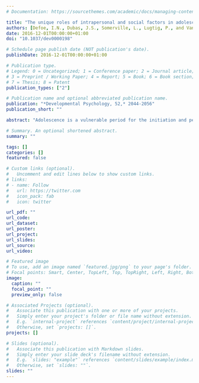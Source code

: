 ```yaml
---
# Documentation: https://sourcethemes.com/academic/docs/managing-content/

title: "The unique roles of intrapersonal and social factors in adolescent smoking development"
authors: [Defoe, I.N., Dubas, J.S., Somerville, L., Lugtig, P., and Van Aken, M.A.G.]
date: 2016-12-01T00:00:00+01:00
doi: "10.1037/dev0000198"

# Schedule page publish date (NOT publication's date).
publishDate: 2016-12-01T00:00:00+01:00

# Publication type.
# Legend: 0 = Uncategorized; 1 = Conference paper; 2 = Journal article;
# 3 = Preprint / Working Paper; 4 = Report; 5 = Book; 6 = Book section;
# 7 = Thesis; 8 = Patent
publication_types: ["2"]

# Publication name and optional abbreviated publication name.
publication: "*Developmental Psychology, 52,* 2044-2056"
publication_short: ""

abstract: "Adolescence is a vulnerable period for the initiation and peak of many harmful risk-taking behaviors such as smoking, which is among the most addictive and deadliest behaviors. Generic metatheories like the theory of triadic influence (TTI) suggest that interrelated risk factors across multiple domains (i.e., intrapersonal and social/environmental) jointly contribute to adolescent smoking behavior. Yet, studies are lacking that investigate risk factors across different domains in the same study, which obscures whether each makes a unique contribution to the increase in smoking throughout adolescence or whether there is overlap across the domains. Hence, to fill this gap using a latent growth approach, the current accelerated longitudinal study investigated the collective contribution of multiple intrapersonal and social risk factors in the development of smoking behavior from ages 12 to 17 in 574 ethnically diverse Dutch adolescents. Results from the latent growth model showed that whereas the contribution of motivational-intrapersonal factors like sensation-seeking was no longer significant in the stringent multivariate model, higher levels of impulsivity (cognitive-intrapersonal) and overt peer pressure (social) at age 12 proved to be robust and unique predictors of linear increases in adolescent smoking up until age 17. Consistent with the TTI, adolescent smoking progression does not occur in isolation and the determinants are wide-ranging as they stem from both intrapersonal and social domains. Thus focusing on such confluence of intrapersonal and social risk factors via prevention programs from as young as age 12 might halt the deadly increase in smoking behavior throughout adolescence."

# Summary. An optional shortened abstract.
summary: ""

tags: []
categories: []
featured: false

# Custom links (optional).
#   Uncomment and edit lines below to show custom links.
# links:
# - name: Follow
#   url: https://twitter.com
#   icon_pack: fab
#   icon: twitter

url_pdf: ""
url_code:
url_dataset:
url_poster:
url_project:
url_slides:
url_source:
url_video:

# Featured image
# To use, add an image named `featured.jpg/png` to your page's folder. 
# Focal points: Smart, Center, TopLeft, Top, TopRight, Left, Right, BottomLeft, Bottom, BottomRight.
image:
  caption: ""
  focal_point: ""
  preview_only: false

# Associated Projects (optional).
#   Associate this publication with one or more of your projects.
#   Simply enter your project's folder or file name without extension.
#   E.g. `internal-project` references `content/project/internal-project/index.md`.
#   Otherwise, set `projects: []`.
projects: []

# Slides (optional).
#   Associate this publication with Markdown slides.
#   Simply enter your slide deck's filename without extension.
#   E.g. `slides: "example"` references `content/slides/example/index.md`.
#   Otherwise, set `slides: ""`.
slides: ""
---
```

